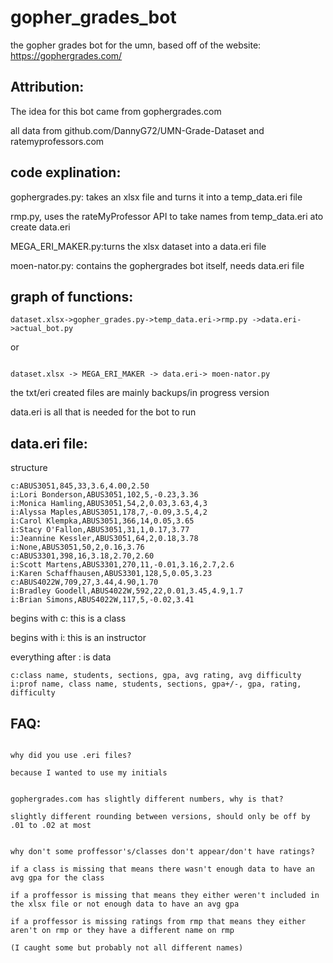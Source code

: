 # gopher_grades_bot
the gopher grades bot for the umn, based off of the website: https://gophergrades.com/

## Attribution:
The idea for this bot came from gophergrades.com

all data from github.com/DannyG72/UMN-Grade-Dataset and ratemyprofessors.com

## code explination:

gophergrades.py: takes an xlsx file and turns it into a temp_data.eri file

rmp.py, uses the rateMyProfessor API to take names from temp_data.eri ato create data.eri

MEGA_ERI_MAKER.py:turns the xlsx dataset into a data.eri file

moen-nator.py: contains the gophergrades bot itself, needs data.eri file

## graph of functions:
```
dataset.xlsx->gopher_grades.py->temp_data.eri->rmp.py ->data.eri->actual_bot.py

```

or
```

dataset.xlsx -> MEGA_ERI_MAKER -> data.eri-> moen-nator.py
```

the txt/eri created files are mainly backups/in progress version

data.eri is all that is needed for the bot to run


## data.eri file:
structure
```
c:ABUS3051,845,33,3.6,4.00,2.50
i:Lori Bonderson,ABUS3051,102,5,-0.23,3.36
i:Monica Hamling,ABUS3051,54,2,0.03,3.63,4,3
i:Alyssa Maples,ABUS3051,178,7,-0.09,3.5,4,2
i:Carol Klempka,ABUS3051,366,14,0.05,3.65
i:Stacy O'Fallon,ABUS3051,31,1,0.17,3.77
i:Jeannine Kessler,ABUS3051,64,2,0.18,3.78
i:None,ABUS3051,50,2,0.16,3.76
c:ABUS3301,398,16,3.18,2.70,2.60
i:Scott Martens,ABUS3301,270,11,-0.01,3.16,2.7,2.6
i:Karen Schaffhausen,ABUS3301,128,5,0.05,3.23
c:ABUS4022W,709,27,3.44,4.90,1.70
i:Bradley Goodell,ABUS4022W,592,22,0.01,3.45,4.9,1.7
i:Brian Simons,ABUS4022W,117,5,-0.02,3.41
```

begins with c: this is a class


begins with i: this is an instructor



everything after : is data

```
c:class name, students, sections, gpa, avg rating, avg difficulty
i:prof name, class name, students, sections, gpa+/-, gpa, rating, difficulty
```

## FAQ:
```

why did you use .eri files?

because I wanted to use my initials


gophergrades.com has slightly different numbers, why is that?

slightly different rounding between versions, should only be off by .01 to .02 at most


why don't some proffessor's/classes don't appear/don't have ratings?

if a class is missing that means there wasn't enough data to have an avg gpa for the class

if a proffessor is missing that means they either weren't included in the xlsx file or not enough data to have an avg gpa

if a proffessor is missing ratings from rmp that means they either aren't on rmp or they have a different name on rmp

(I caught some but probably not all different names)
```

